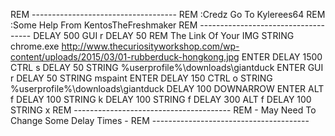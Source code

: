 REM ------------------------------------
REM :Credz Go To Kylerees64
REM :Some Help From KentosTheFreshmaker
REM ------------------------------------
DELAY 500
GUI r
DELAY 50
REM The Link Of Your IMG
STRING chrome.exe http://www.thecuriosityworkshop.com/wp-content/uploads/2015/03/01-rubberduck-hongkong.jpg
ENTER
DELAY 1500
CTRL s
DELAY 50
STRING %userprofile%\downloads\giantduck
ENTER
GUI r
DELAY 50
STRING mspaint
ENTER
DELAY 150
CTRL o
STRING %userprofile%\downloads\giantduck
DELAY 100
DOWNARROW
ENTER
ALT f
DELAY 100
STRING k
DELAY 100
STRING f
DELAY 300 
ALT f
DELAY 100
STRING x
REM ---------------------------------------
REM - May Need To Change Some Delay Times -
REM ---------------------------------------

